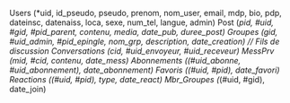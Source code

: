 Users (*uid, id_pseudo, pseudo, prenom, nom_user, email, mdp, bio, pdp, dateinsc, datenaiss, loca, sexe, num_tel, langue, admin)
Post (*pid, #uid, #gid, #pid_parent, contenu, media, date_pub, duree_post)
Groupes (*gid, #uid_admin, #pid_epingle, nom_grp, description, date_creation) // Fils de discussion
Conversations (*cid, #uid_envoyeur, #uid_receveur)
MessPrv (*mid, #cid, contenu, date_mess)
Abonnements (*(#uid_abonne, #uid_abonnement), date_abonnement)
Favoris (*(#uid, #pid), date_favori)
Reactions (*(#uid, #pid), type, date_react)
Mbr_Groupes (*(#uid, #gid), date_join)